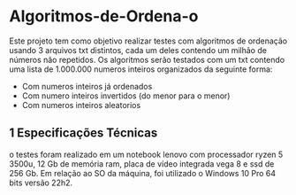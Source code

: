 ﻿# Algoritmos-de-Ordena-o
Este projeto tem como objetivo realizar testes com algoritmos de ordenação usando 3 arquivos txt distintos, cada um deles contendo um milhão de números não repetidos. Os algoritmos serão testados com um txt contendo uma lista de 1.000.000 numeros inteiros organizados da seguinte forma:
* Com numeros inteiros já ordenados
* Com numero inteiros invertidos (do menor para o menor)
* Com numeros inteiros aleatorios
## 1 Especificações Técnicas 
o testes foram realizado em um notebook lenovo com processador ryzen 5 3500u, 12 Gb de memória ram, placa de vídeo integrada vega 8  e ssd de 256 Gb. Em relação ao SO da máquina, foi utilizado o Windows 10 Pro  64 bits versão 22h2.
